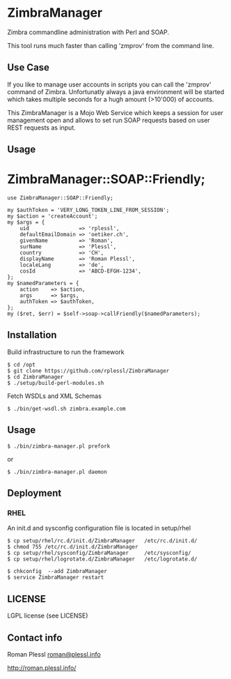 ZimbraManager
=============
Zimbra commandline administration with Perl and SOAP. 

This tool runs much faster than calling 'zmprov' from the command line.

Use Case
--------
If you like to manage user accounts in scripts you can call the 'zmprov'
command of Zimbra. Unfortunatly always a java environment will be started
which takes multiple seconds for a hugh amount (>10'000) of accounts.

This ZimbraManager is a Mojo Web Service which keeps a session for user
management open and allows to set run SOAP requests based on user REST
requests as input.

Usage
-----

# ZimbraManager::SOAP::Friendly;

    use ZimbraManager::SOAP::Friendly;

    my $authToken = 'VERY_LONG_TOKEN_LINE_FROM_SESSION';
    my $action = 'createAccount';
    my $args = {
        uid                => 'rplessl',
        defaultEmailDomain => 'oetiker.ch',
        givenName          => 'Roman',
        surName            => 'Plessl',
        country            => 'CH',
        displayName        => 'Roman Plessl',
        localeLang         => 'de',
        cosId              => 'ABCD-EFGH-1234',
    };
    my $namedParameters = {
        action    => $action,
        args      => $args,
        authToken => $authToken,
    };
    my ($ret, $err) = $self->soap->callFriendly($namedParameters);


Installation
------------
Build infrastructure to run the framework

    $ cd /opt
    $ git clone https://github.com/rplessl/ZimbraManager
    $ cd ZimbraManager
    $ ./setup/build-perl-modules.sh

Fetch WSDLs and XML Schemas

    $ ./bin/get-wsdl.sh zimbra.example.com

Usage
----- 

    $ ./bin/zimbra-manager.pl prefork

or 

    $ ./bin/zimbra-manager.pl daemon


Deployment
----------
### RHEL

An init.d and sysconfig configuration file is located in setup/rhel

    $ cp setup/rhel/rc.d/init.d/ZimbraManager   /etc/rc.d/init.d/
    $ chmod 755 /etc/rc.d/init.d/ZimbraManager
    $ cp setup/rhel/sysconfig/ZimbraManager     /etc/sysconfig/
    $ cp setup/rhel/logrotate.d/ZimbraManager   /etc/logrotate.d/

    $ chkconfig  --add ZimbraManager
    $ service ZimbraManager restart


LICENSE
--------
LGPL license (see LICENSE)

Contact info
------------
Roman Plessl <roman@plessl.info>

http://roman.plessl.info/
